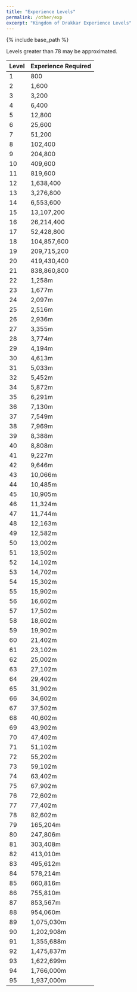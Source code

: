 ```yaml
---
title: "Experience Levels"
permalink: /other/exp
excerpt: "Kingdom of Drakkar Experience Levels"
---
```


{% include base_path %}

Levels greater than 78 may be approximated.

Level | Experience Required
----- | -------------------
1     | 800
2     | 1,600
3     | 3,200
4     | 6,400
5     | 12,800
6     | 25,600
7     | 51,200
8     | 102,400
9     | 204,800
10    | 409,600
11    | 819,600
12    | 1,638,400
13    | 3,276,800
14    | 6,553,600
15    | 13,107,200
16    | 26,214,400
17    | 52,428,800
18    | 104,857,600
19    | 209,715,200
20    | 419,430,400
21    | 838,860,800
22    | 1,258m
23    | 1,677m
24    | 2,097m
25    | 2,516m
26    | 2,936m
27    | 3,355m
28    | 3,774m
29    | 4,194m
30    | 4,613m
31    | 5,033m
32    | 5,452m
34    | 5,872m
35    | 6,291m
36    | 7,130m
37    | 7,549m
38    | 7,969m
39    | 8,388m
40    | 8,808m
41    | 9,227m
42    | 9,646m
43    | 10,066m
44    | 10,485m
45    | 10,905m
46    | 11,324m
47    | 11,744m
48    | 12,163m
49    | 12,582m
50    | 13,002m
51    | 13,502m
52    | 14,102m
53    | 14,702m
54    | 15,302m
55    | 15,902m
56    | 16,602m
57    | 17,502m
58    | 18,602m
59    | 19,902m
60    | 21,402m
61    | 23,102m
62    | 25,002m
63    | 27,102m
64    | 29,402m
65    | 31,902m
66    | 34,602m
67    | 37,502m
68    | 40,602m
69    | 43,902m
70    | 47,402m
71    | 51,102m
72    | 55,202m
73    | 59,102m
74    | 63,402m
75    | 67,902m
76    | 72,602m
77    | 77,402m
78    | 82,602m
79    | 165,204m
80    | 247,806m
81    | 303,408m
82    | 413,010m
83    | 495,612m
84    | 578,214m
85    | 660,816m
86    | 755,810m
87    | 853,567m
88    | 954,060m
89    | 1,075,030m
90    | 1,202,908m
91    | 1,355,688m
92    | 1,475,837m
93    | 1,622,699m
94    | 1,766,000m
95    | 1,937,000m
